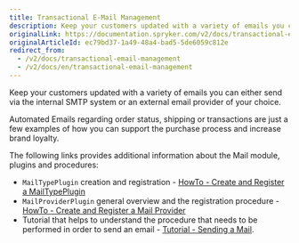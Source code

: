 ```yaml
---
title: Transactional E-Mail Management
description: Keep your customers updated with a variety of emails you can either send via the internal SMTP system or an external email provider of your choice.
originalLink: https://documentation.spryker.com/v2/docs/transactional-email-management
originalArticleId: ec79bd37-1a49-48a4-bad5-5de6059c812e
redirect_from:
  - /v2/docs/transactional-email-management
  - /v2/docs/en/transactional-email-management
---
```


Keep your customers updated with a variety of emails you can either send via the internal SMTP system or an external email provider of your choice. 

Automated Emails regarding order status, shipping or transactions are just a few examples of how you can support the purchase process and increase brand loyalty.

The following links provides additional information about the Mail module, plugins and procedures: 

*  `MailTypePlugin` creation and  registration -  [HowTo - Create and Register a MailTypePlugin](/docs/scos/dev/tutorials/{{page.version}}/howtos/howto-create-and-register-a-mailtypeplugin.html)
*  `MailProviderPlugin` general overview and the registration procedure - [HowTo - Create and Register a Mail Provider](/docs/scos/dev/tutorials/{{page.version}}/howtos/howto-create-and-register-a-mail-provider.html)
*  Tutorial that helps to understand the procedure that needs to be performed in order to send an email - [Tutorial - Sending a Mail](https://documentation.spryker.com/v2/docs/mail_how_to_send).
